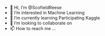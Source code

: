 - 👋 Hi, I’m @ScofieldReese
- 👀 I’m interested in Machine Learning
- 🌱 I’m currently learning Participating Kaggle 
- 💞️ I’m looking to collaborate on 
- 📫 How to reach me ...

<!---
ScofieldReese/ScofieldReese is a ✨ special ✨ repository because its `README.md` (this file) appears on your GitHub profile.
You can click the Preview link to take a look at your changes.
--->
